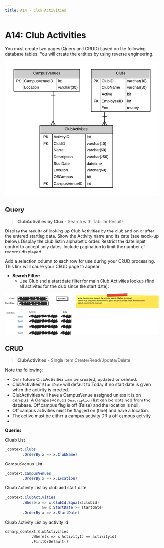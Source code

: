 ```yaml
---
title: A14 - Club Activities
---
```

# A14: Club Activities

You must create two pages (Query and CRUD) based on the following database tables. You will create the entities by using reverse engineering.

![ERD for A14](./A14.png)

## Query

> **ClubActivities by Club** - Search with Tabular Resuits

Display the results of looking up Club Activities by the club and on or after the entered starting data. Show the Activity name and its date (see mock-up below). Display the club list in alphabetic order. Restrict the date input control to accept only dates. Include pagination to limit the number of records displayed. 
 
Add a selection column to each row for use during your CRUD processing. This link willl cause your CRUD page to appear. 

- **Search Filter:**
  - Use Club and a start date filter for main Club Activities lookup (find all activites for the club since the start date):

![Form A Search Filter](./A14Mockup.png)

## CRUD

> **ClubActivities** - Single Item Create/Read/Update/Delete

Note the following:

- Only future ClubActivities can be created, updated or deleted.
- ClubActivities' `StartDate` will default to Today if no start date is given when the activity is created.
- ClubActivities will have a CampusVenue assigned unless it is on campus. A CampusVenues `Description` list can be obtained from the database. Off campus flag is off (False) and the location is null. 
- Off campus activities must be flagged on (true) and have a location.
- The active must be either a campus activity OR a off campus activity
- 
**Queries**

Cluab List

```csharp
_context.Clubs
        .OrderBy(x => x.ClubName)
```

CampusVenus List

```csharp
_context.CampusVenues
        .OrderBy(x => x.Location)
```

Cluab Activity List by club and start date

```csharp
_context.ClubActivities
        .Where(x => x.ClubId.Equals(clubid)
                 && x.StartDate >= startdate)
        .OrderBy(x => x.StartDate)
```

Cluab Activity List by activity id

```
csharp_context.ClubActivities
            .Where(x => x.ActivityId == activityid)
            .FirstOrDefault()
```
